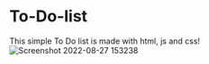 # To-Do-list
This  simple To Do list is made with html, js and css! 
![Screenshot 2022-08-27 153238](https://user-images.githubusercontent.com/101409114/187032488-216816fa-01ee-471b-a9dd-01b7e469b098.png)
